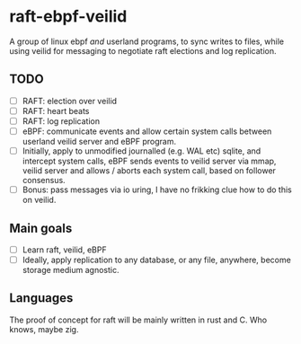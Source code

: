 # raft-ebpf-veilid
A group of linux ebpf *and* userland programs, to sync writes to files, while using veilid for messaging to negotiate raft elections and log replication.

## TODO
* [ ] RAFT: election over veilid
* [ ] RAFT: heart beats
* [ ] RAFT: log replication
* [ ] eBPF: communicate events and allow certain system calls between userland veilid server and eBPF program.
* [ ] Initially, apply to unmodified journalled (e.g. WAL etc) sqlite, and intercept system calls, eBPF sends events to veilid server via mmap, veilid server and allows / aborts each system call, based on follower consensus.
* [ ] Bonus: pass messages via io uring, I have no frikking clue how to do this on veilid.

## Main goals
* [ ] Learn raft, veilid, eBPF
* [ ] Ideally, apply replication to any database, or any file, anywhere, become storage medium agnostic.

## Languages
The proof of concept for raft will be mainly written in rust and C. Who knows, maybe zig.
